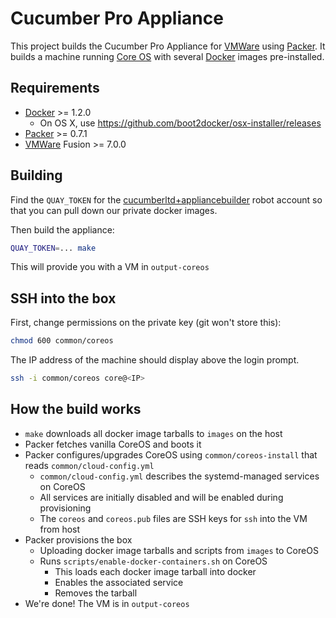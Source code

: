 # Cucumber Pro Appliance

This project builds the Cucumber Pro Appliance for [VMWare][] using [Packer][].
It builds a machine running [Core OS][] with several [Docker][] images pre-installed.

## Requirements

* [Docker][] >= 1.2.0
  * On OS X, use https://github.com/boot2docker/osx-installer/releases
* [Packer][] >= 0.7.1
* [VMWare][] Fusion >= 7.0.0

## Building

Find the `QUAY_TOKEN` for the
[cucumberltd+appliancebuilder](https://quay.io/organization/cucumberltd/admin?tab=robots&showRobot=cucumberltd%2Bappliancebuilder)
robot account so that you can pull down our private docker images.

Then build the appliance:

```sh
QUAY_TOKEN=... make
```

This will provide you with a VM in `output-coreos`

## SSH into the box

First, change permissions on the private key (git won't store this):

```sh
chmod 600 common/coreos
```

The IP address of the machine should display above the login prompt.

```sh
ssh -i common/coreos core@<IP>
```

## How the build works

* `make` downloads all docker image tarballs to `images` on the host
* Packer fetches vanilla CoreOS and boots it
* Packer configures/upgrades CoreOS using `common/coreos-install` that reads `common/cloud-config.yml`
  * `common/cloud-config.yml` describes the systemd-managed services on CoreOS
  * All services are initially disabled and will be enabled during provisioning
  * The `coreos` and `coreos.pub` files are SSH keys for `ssh` into the VM from host
* Packer provisions the box
  * Uploading docker image tarballs and scripts from `images` to CoreOS
  * Runs `scripts/enable-docker-containers.sh` on CoreOS
    * This loads each docker image tarball into docker
    * Enables the associated service
    * Removes the tarball
* We're done! The VM is in `output-coreos`

[VMWare]: http://www.vmware.com/
[Core OS]: https://coreos.com/
[Docker]: https://www.docker.com/
[Packer]: http://www.packer.io/
